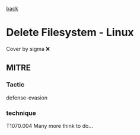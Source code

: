 [back](../index.md)
# Delete Filesystem - Linux
Cover by sigma :x: 
## MITRE
### Tactic
defense-evasion
### technique
T1070.004
Many more think to do...